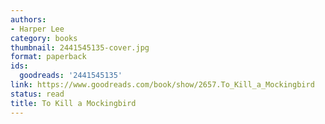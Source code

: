 ```yaml
---
authors:
- Harper Lee
category: books
thumbnail: 2441545135-cover.jpg
format: paperback
ids:
  goodreads: '2441545135'
link: https://www.goodreads.com/book/show/2657.To_Kill_a_Mockingbird
status: read
title: To Kill a Mockingbird
---
```

